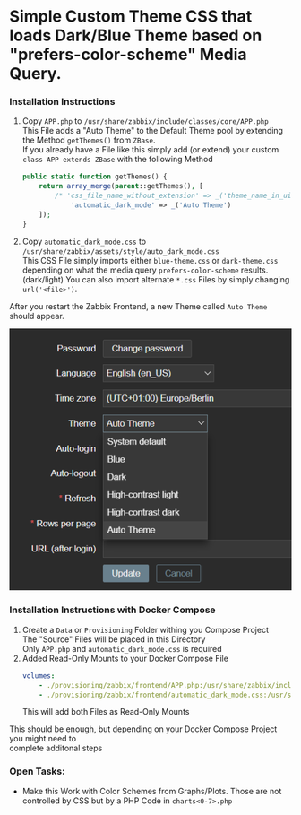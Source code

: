# Simple Custom Theme CSS that loads Dark/Blue Theme based on "prefers-color-scheme" Media Query.

### Installation Instructions

1. Copy `APP.php` to `/usr/share/zabbix/include/classes/core/APP.php`<br>
    This File adds a "Auto Theme" to the Default Theme pool by
    extending the Method `getThemes()` from `ZBase`.<br>
    If you already have a File like this simply add (or extend) your custom
    `class APP extends ZBase` with the following Method
    ```php
    public static function getThemes() {
        return array_merge(parent::getThemes(), [
            /* 'css_file_name_without_extension' => _('theme_name_in_ui') */
                'automatic_dark_mode' => _('Auto Theme')
        ]);
    }
    ```
2. Copy `automatic_dark_mode.css` to `/usr/share/zabbix/assets/style/auto_dark_mode.css`<br>
    This CSS File simply imports either `blue-theme.css` or `dark-theme.css` depending
    on what the media query `prefers-color-scheme` results. (dark/light)
    You can also import alternate `*.css` Files by simply changing `url('<file>')`.

After you restart the Zabbix Frontend, a new Theme called `Auto Theme` should appear.
<p></p>
<img src="./img/zabbix_userprofile_theme_selection.png">

### Installation Instructions with Docker Compose

1. Create a `Data` or `Provisioning` Folder withing you Compose Project<br>
    The "Source" Files will be placed in this Directory<br>
    Only `APP.php` and `automatic_dark_mode.css` is required
2. Added Read-Only Mounts to your Docker Compose File<br>
    ```yml
    volumes:
        - ./provisioning/zabbix/frontend/APP.php:/usr/share/zabbix/include/classes/core/APP.php:ro
        - ./provisioning/zabbix/frontend/automatic_dark_mode.css:/usr/share/zabbix/assets/styles/automatic_dark_mode.css:ro
    ```
    This will add both Files as Read-Only Mounts

This should be enough, but depending on your Docker Compose Project you might need to<br> complete additonal steps

### Open Tasks:
- Make this Work with Color Schemes from Graphs/Plots. Those are not controlled by CSS but by a PHP Code in `charts<0-7>.php`
